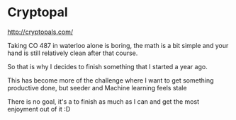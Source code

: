 # Cryptopal
http://cryptopals.com/ 

Taking CO 487 in waterloo alone is boring, the math is a bit simple and your hand is still relatively clean after that course.

So that is why I decides to finish something that I started a year ago.

This has become more of the challenge where I want to get something productive done, but seeder and Machine learning feels stale 

There is no goal, it's a to finish as much as I can and get the most enjoyment out of it :D

